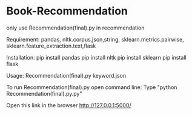 # Book-Recommendation
only use Recommendation(final).py in recommendation

Requirement: pandas, nltk.corpus,json,string, sklearn.metrics.pairwise, sklearn.feature_extraction.text,flask

Installation: pip install pandas
              pip install nltk
              pip install sklearn
              pip install flask

Usage: Recommendation(final).py keyword.json

To run Recommendation(final).py
    open command line: Type "python Recommendation(final).py.py"
    
Open this link in the browser
http://127.0.0.1:5000/

